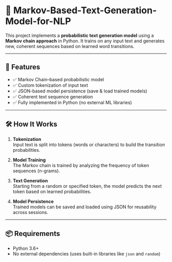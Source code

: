 # 🧠 Markov-Based-Text-Generation-Model-for-NLP

This project implements a **probabilistic text generation model** using a **Markov chain approach** in Python. It trains on any input text and generates new, coherent sequences based on learned word transitions.

---

## 🚀 Features

- ✅ Markov Chain–based probabilistic model
- ✅ Custom tokenization of input text
- ✅ JSON-based model persistence (save & load trained models)
- ✅ Coherent text sequence generation
- ✅ Fully implemented in Python (no external ML libraries)

---

## 🛠️ How It Works

1. **Tokenization**  
   Input text is split into tokens (words or characters) to build the transition probabilities.

2. **Model Training**  
   The Markov chain is trained by analyzing the frequency of token sequences (n-grams).

3. **Text Generation**  
   Starting from a random or specified token, the model predicts the next token based on learned probabilities.

4. **Model Persistence**  
   Trained models can be saved and loaded using JSON for reusability across sessions.

---

## 📦 Requirements

- Python 3.6+
- No external dependencies (uses built-in libraries like `json` and `random`)
